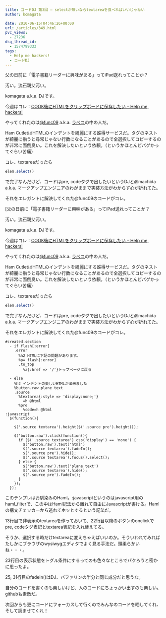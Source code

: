 ```yaml
---
title: コードDJ 第3回 – selectが無いならtextareaを食べればいいじゃない
author: komagata

date: 2010-06-15T04:46:26+00:00
url: /articles/349.html
pvc_views:
  - 27236
dsq_thread_id:
  - 1574799333
tags:
  - Help me hackers!
  - コードDJ
---
```

父の日前に「電子書籍リーダーに興味がある」ってiPad送れってことか？

汚い。流石親父汚い。

komagata a.k.a. DJです。

今週はコレ：[COOK後にHTMLをクリップボードに保存したい &#8211; Help me, hackers!][1]

やってくれたのは[@func09][2] a.k.a. [ラペコ][3]の中の人だ。

Ham CutletはHTMLのインデントを綺麗にする誰得サービスだ。タグのネストが綺麗に揃うと尋常じゃない行数になることがあるので全選択してコピーするのが非常に面倒臭い。これを解決したいという依頼。（というかほとんどバグかってぐらい苦痛）

コレ、textareaだったら

````javascript
elem.select()
````

で完了なんだけど、コードはpre, codeタグで出したいというDJと@machida a.k.a. マークアップエンジニアのわがままで実装方法がわからず心が折れてた。

それをエレガントに解決してくれた@func09のコードがコレ。

[父の日前に「電子書籍リーダーに興味がある」ってiPad送れってことか？

汚い。流石親父汚い。

komagata a.k.a. DJです。

今週はコレ：[COOK後にHTMLをクリップボードに保存したい &#8211; Help me, hackers!][1]

やってくれたのは[@func09][2] a.k.a. [ラペコ][3]の中の人だ。

Ham CutletはHTMLのインデントを綺麗にする誰得サービスだ。タグのネストが綺麗に揃うと尋常じゃない行数になることがあるので全選択してコピーするのが非常に面倒臭い。これを解決したいという依頼。（というかほとんどバグかってぐらい苦痛）

コレ、textareaだったら

````javascript
elem.select()
````

で完了なんだけど、コードはpre, codeタグで出したいというDJと@machida a.k.a. マークアップエンジニアのわがままで実装方法がわからず心が折れてた。

それをエレガントに解決してくれた@func09のコードがコレ。

````haml
#created.section
  - if flash[:error]
    .error
      %h2 HTMLに下記の問題があります。
      %p= flash[:error]
      .to_top
        %a{:href => '/'}トップページに戻る

  - else
    %h2 インデントの美しいHTMLが出来ました
    %button.raw plane text
    .source
      %textarea{:style => 'display:none;'}
        =h @html
      %pre
        %code=h @html
:javascript
  $(function(){

    $('.source textarea').height($('.source pre').height());

    $('button.raw').click(function(){
      if ($('.source textarea').css('display') == 'none') {
        $('button.raw').text('html')
        $('.source textarea').fadeIn();
        $('.source pre').hide();
        $('.source textarea').focus().select();
      } else {
        $('button.raw').text('plane text')
        $('.source textarea').hide();
        $('.source pre').fadeIn();
      }
    });
  });
````

このテンプレはお馴染みのHaml。:javascriptというのはjavascript用のhaml_filterで、この中はHaml記法から離れて自由にJavascriptが書ける。Hamlの構文チェッカーから逃れてホッとするという記法だ。

13行目で非表示のtextareaを作っておいて、22行目以降のボタンのonclickでpre, codeタグ表記とtextarea表記を入れ替えてる。

そうか、選択する時だけtextareaに変えちゃえばいいのか。そういわれてみればたしかにブラウザのwysiwygエディタでよく見る手法だ。頭柔らかいね・・・。

23行目の表示状態をトグル条件にするってのも色々なところでパクろうと密かに思ったよ。

25, 31行目のfadeIn()はDJ、バファリンの半分と同じ成分だと思うな。

自分のコードを書くのも楽しいけど、人のコードにちょっかい出すのも楽しい。githubも素敵だ。

次回からも更にコードにフォーカスして行くのでみんなのコードを晒してくれ、そして読ませてくれ！

 [1]: http://help-me-hackers.com/tasks/69
 [2]: http://help-me-hackers.com/func09
 [3]: http://rapeco.jp/
 [4]: http://github.com/func09/hamcutlet/blob/b90a0fa5115c188f6209e292519a8ba3b59bd3eb/views/created.haml
